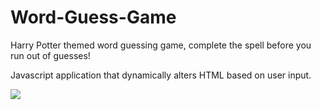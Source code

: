 # Word-Guess-Game
Harry Potter themed word guessing game, complete the spell before you run out of guesses!

Javascript application that dynamically alters HTML based on user input.



![](word-guess-giphy.gif)
